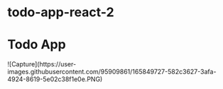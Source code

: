 # todo-app-react-2
<h1>Todo App </h1>
![Capture](https://user-images.githubusercontent.com/95909861/165849727-582c3627-3afa-4924-8619-5e02c38f1e0e.PNG)

